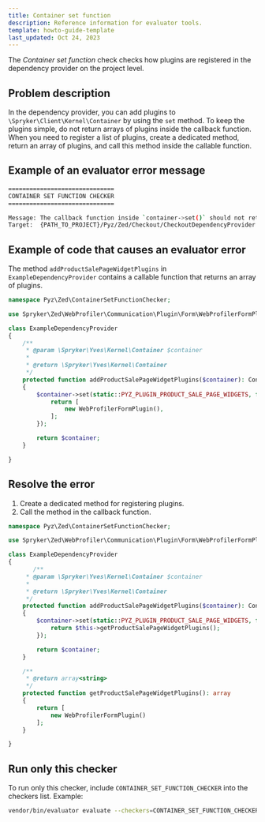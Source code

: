 ```yaml
---
title: Container set function
description: Reference information for evaluator tools.
template: howto-guide-template
last_updated: Oct 24, 2023
---
```


The *Container set function* check checks how plugins are registered in the dependency provider on the project level.

## Problem description

In the dependency provider, you can add plugins to `\Spryker\Client\Kernel\Container` by using the `set` method. To keep the plugins simple, do not return arrays of plugins inside the callback function. When you need to register a list of plugins, create a dedicated method, return an array of plugins, and call this method inside the callable function.

## Example of an evaluator error message

```bash
==============================
CONTAINER SET FUNCTION CHECKER
==============================

Message: The callback function inside `container->set()` should not return an array directly but instead call another method. Please review your code and make the necessary changes.
Target:  {PATH_TO_PROJECT}/Pyz/Zed/Checkout/CheckoutDependencyProvider.php:{LINE_NUMBER}
```

## Example of code that causes an evaluator error

The method `addProductSalePageWidgetPlugins` in `ExampleDependencyProvider` contains a callable function that returns an array of plugins.

```php
namespace Pyz\Zed\ContainerSetFunctionChecker;

use Spryker\Zed\WebProfiler\Communication\Plugin\Form\WebProfilerFormPlugin;

class ExampleDependencyProvider
{
    /**
     * @param \Spryker\Yves\Kernel\Container $container
     *
     * @return \Spryker\Yves\Kernel\Container
     */
    protected function addProductSalePageWidgetPlugins($container): Container
    {
        $container->set(static::PYZ_PLUGIN_PRODUCT_SALE_PAGE_WIDGETS, function () {
            return [
                new WebProfilerFormPlugin(),
            ];
        });

        return $container;
    }

}
```

## Resolve the error

1. Create a dedicated method for registering plugins.
2. Call the method in the callback function.


```php
namespace Pyz\Zed\ContainerSetFunctionChecker;

use Spryker\Zed\WebProfiler\Communication\Plugin\Form\WebProfilerFormPlugin;

class ExampleDependencyProvider
{
       /**
     * @param \Spryker\Yves\Kernel\Container $container
     *
     * @return \Spryker\Yves\Kernel\Container
     */
    protected function addProductSalePageWidgetPlugins($container): Container
    {
        $container->set(static::PYZ_PLUGIN_PRODUCT_SALE_PAGE_WIDGETS, function () {
            return $this->getProductSalePageWidgetPlugins();
        });

        return $container;
    }

    /**
     * @return array<string>
     */
    protected function getProductSalePageWidgetPlugins(): array
    {
        return [
            new WebProfilerFormPlugin()
        ];
    }

}
```


## Run only this checker

To run only this checker, include `CONTAINER_SET_FUNCTION_CHECKER` into the checkers list. Example:
```bash
vendor/bin/evaluator evaluate --checkers=CONTAINER_SET_FUNCTION_CHECKER
```
